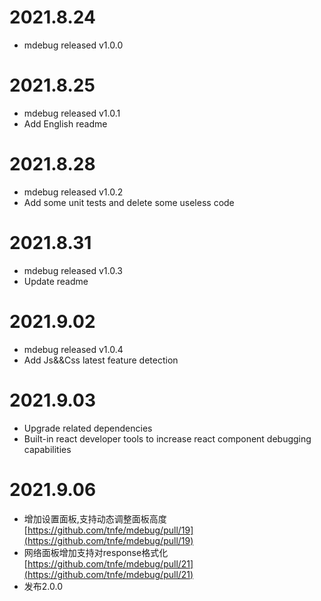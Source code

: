 # 2021.8.24

+ mdebug released v1.0.0

# 2021.8.25

+ mdebug released v1.0.1
+ Add English readme

# 2021.8.28

+ mdebug released v1.0.2
+ Add some unit tests and delete some useless code

# 2021.8.31

+ mdebug released v1.0.3
+ Update readme

# 2021.9.02

+ mdebug released v1.0.4
+ Add Js&&Css latest feature detection

# 2021.9.03

+ Upgrade related dependencies
+ Built-in react developer tools to increase react component debugging capabilities

# 2021.9.06

+ 增加设置面板,支持动态调整面板高度 [https://github.com/tnfe/mdebug/pull/19](https://github.com/tnfe/mdebug/pull/19)
+ 网络面板增加支持对response格式化 [https://github.com/tnfe/mdebug/pull/21](https://github.com/tnfe/mdebug/pull/21)
+ 发布2.0.0
